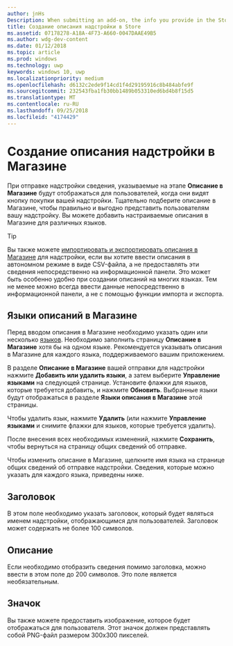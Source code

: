 ```yaml
---
author: jnHs
Description: When submitting an add-on, the info you provide in the Store listings step will be displayed to your customers.
title: Создание описания надстройки в Store
ms.assetid: 07178278-A18A-4F73-A660-0047DAAE49B5
ms.author: wdg-dev-content
ms.date: 01/12/2018
ms.topic: article
ms.prod: windows
ms.technology: uwp
keywords: windows 10, uwp
ms.localizationpriority: medium
ms.openlocfilehash: d6132c2ede9f14cd1f4d29195916c8b484abfe9f
ms.sourcegitcommit: 232543fba1fb30bb1489b053310ed6bd4b8f15d5
ms.translationtype: MT
ms.contentlocale: ru-RU
ms.lasthandoff: 09/25/2018
ms.locfileid: "4174429"
---
```

# <a name="create-add-on-store-listings"></a>Создание описания надстройки в Магазине


При отправке надстройки сведения, указываемые на этапе **Описание в Магазине** будут отображаться для пользователей, когда они видят кнопку покупки вашей надстройки. Тщательно подберите описание в Магазине, чтобы правильно и выгодно представить пользователям вашу надстройку. Вы можете добавить настраиваемые описания в Магазине для различных языков.

> [!TIP]
> Вы также можете [импортировать и экспортировать описания в Магазине](import-and-export-store-listings.md) для надстройки, если вы хотите ввести описания в автономном режиме в виде CSV-файла, а не предоставлять эти сведения непосредственно на информационной панели. Это может быть особенно удобно при создании описаний на многих языках. Тем не менее можно всегда ввести данные непосредственно в информационной панели, а не с помощью функции импорта и экспорта.


## <a name="store-listing-languages"></a>Языки описаний в Магазине

Перед вводом описания в Магазине необходимо указать один или несколько [языков](supported-languages.md). Необходимо заполнить страницу **Описание в Магазине** хотя бы на одном языке. Рекомендуется указывать описания в Магазине для каждого языка, поддерживаемого вашим приложением.

В разделе **Описание в Магазине** вашей отправки для надстройки нажмите **Добавить или удалить языки**, а затем выберите **Управление языками** на следующей странице. Установите флажки для языков, которые требуется добавить, и нажмите **Обновить**. Выбранные языки будут отображаться в разделе **Языки описания в Магазине** этой страницы.

Чтобы удалить язык, нажмите **Удалить** (или нажмите **Управление языками** и снимите флажки для языков, которые требуется удалить). 

После внесения всех необходимых изменений, нажмите **Сохранить**, чтобы вернуться на страницу общих сведений об отправке.

Чтобы изменить описание в Магазине, щелкните имя языка на странице общих сведений об отправке надстройки. Сведения, которые можно указать для каждого языка, приведены ниже.

## <a name="title"></a>Заголовок

В этом поле необходимо указать заголовок, который будет являться именем надстройки, отображающимся для пользователей. Заголовок может содержать не более 100 символов.

## <a name="description"></a>Описание

Если необходимо отобразить сведения помимо заголовка, можно ввести в этом поле до 200 символов. Это поле является необязательным.

## <a name="icon"></a>Значок

Вы также можете предоставить изображение, которое будет отображаться для пользователя. Этот значок должен представлять собой PNG-файл размером 300x300 пикселей.

 

 




